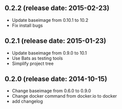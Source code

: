 ## 0.2.2 (release date: 2015-02-23)
  - Update baseimage from 0.10.1 to 10.2
  - Fix install bugs

## 0.2.1 (release date: 2015-01-23)
  - Update baseimage from 0.9.0 to 10.1
  - Use Bats as testing tools
  - Simplify project tree
  
## 0.2.0 (release date: 2014-10-15)
  - Change baseimage from 0.6.0 to 0.9.0
  - Change docker command from docker.io to docker
  - add changelog
